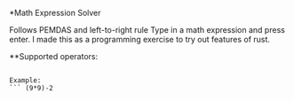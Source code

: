 *Math Expression Solver

Follows PEMDAS and left-to-right rule
Type in a math expression and press enter.
I made this as a programming exercise to try out features of rust.

**Supported operators: 
``` + - * / ^ ( )

Example:
``` (9*9)-2
